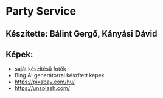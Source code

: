 # Party Service

## Készítette: Bálint Gergő, Kányási Dávid

## Képek:
- saját készítésű fotók
- Bing AI generátorral készített képek
- https://pixabay.com/hu/
- https://unsplash.com/


